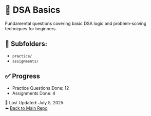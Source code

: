 # 📘 DSA Basics

Fundamental questions covering basic DSA logic and problem-solving techniques for beginners.

## 📁 Subfolders:
- `practice/`
- `assignments/`

## ✅ Progress
- Practice Questions Done: 12
- Assignments Done: 4

📅 Last Updated: July 5, 2025  
⬅️ [Back to Main Repo](../README.md)

